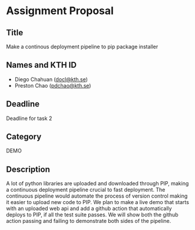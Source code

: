# Assignment Proposal

## Title

Make a continous deployment pipeline to pip package installer

## Names and KTH ID

- Diego Chahuan (docl@kth.se)
- Preston Chao (pdchao@kth.se)

## Deadline

Deadline for task 2

## Category

DEMO

## Description

A lot of python libraries are uploaded and downloaded through PIP, making a continuous deployment pipeline crucial to fast deployment. The continuous pipeline would automate the process of version control making it easier to upload new code to PIP. We plan to make a live demo that starts with an uploaded web api and add a github action that automatically deploys to PIP, if all the test suite passes. We will show both the github action passing and failing to demonstrate both sides of the pipeline.

